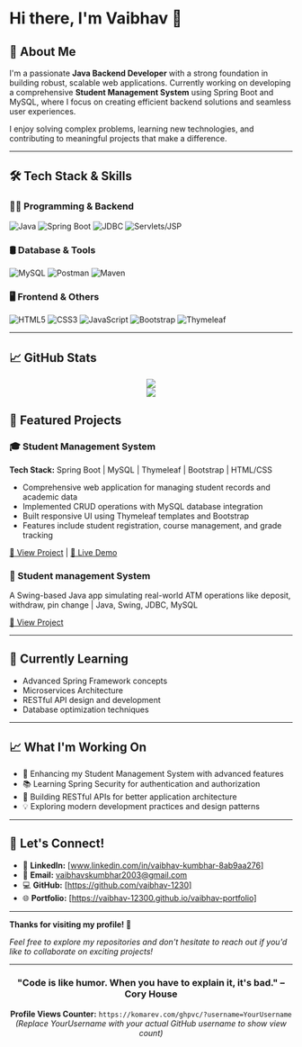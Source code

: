 # Hi there, I'm Vaibhav 👋

## 🚀 About Me
I'm a passionate **Java Backend Developer** with a strong foundation in building robust, scalable web applications. Currently working on developing a comprehensive **Student Management System** using Spring Boot and MySQL, where I focus on creating efficient backend solutions and seamless user experiences.

I enjoy solving complex problems, learning new technologies, and contributing to meaningful projects that make a difference.

---

## 🛠️ Tech Stack & Skills

### 👨‍💻 Programming & Backend
![Java](https://img.shields.io/badge/-Java-007396?style=flat&logo=java&logoColor=white)
![Spring Boot](https://img.shields.io/badge/-Spring%20Boot-6DB33F?style=flat&logo=spring-boot&logoColor=white)
![JDBC](https://img.shields.io/badge/-JDBC-003B57?style=flat)
![Servlets/JSP](https://img.shields.io/badge/-JSP/Servlets-323330?style=flat)

### 🛢️ Database & Tools
![MySQL](https://img.shields.io/badge/-MySQL-4479A1?style=flat&logo=mysql&logoColor=white)
![Postman](https://img.shields.io/badge/-Postman-FD6C35?style=flat&logo=postman&logoColor=white)
![Maven](https://img.shields.io/badge/-Maven-C71A36?style=flat&logo=apache-maven&logoColor=white)

### 🖥️ Frontend & Others
![HTML5](https://img.shields.io/badge/-HTML5-E34F26?style=flat&logo=html5&logoColor=white)
![CSS3](https://img.shields.io/badge/-CSS3-1572B6?style=flat&logo=css3&logoColor=white)
![JavaScript](https://img.shields.io/badge/-JavaScript-F7DF1E?style=flat&logo=javascript&logoColor=black)
![Bootstrap](https://img.shields.io/badge/-Bootstrap-7952B3?style=flat&logo=bootstrap&logoColor=white)
![Thymeleaf](https://img.shields.io/badge/-Thymeleaf-005F0F?style=flat&logo=thymeleaf&logoColor=white)

---

## 📈 GitHub Stats

<p align="center">
  <img src="https://github-readme-stats.vercel.app/api?username=VaibhavKumbhar&show_icons=true&theme=github_dark&hide_border=false" />
  <br />
  <img src="https://github-readme-streak-stats.herokuapp.com/?user=VaibhavKumbhar&theme=github-dark&hide_border=false" />
</p>


## 🎯 Featured Projects

### 🎓 Student Management System
**Tech Stack:** Spring Boot | MySQL | Thymeleaf | Bootstrap | HTML/CSS
- Comprehensive web application for managing student records and academic data
- Implemented CRUD operations with MySQL database integration
- Built responsive UI using Thymeleaf templates and Bootstrap
- Features include student registration, course management, and grade tracking

[🔗 View Project](https://github.com/YourUsername/student-management-system) | [🚀 Live Demo](your-demo-link)

### 📝 Student management System
A Swing-based Java app simulating real-world ATM operations like deposit, withdraw, pin change | 
Java, Swing, JDBC, MySQL 

[🔗 View Project](https://github.com/YourUsername/project-2)

---

## 🌱 Currently Learning
- Advanced Spring Framework concepts
- Microservices Architecture
- RESTful API design and development
- Database optimization techniques

---

## 📈 What I'm Working On
- 🔨 Enhancing my Student Management System with advanced features
- 📚 Learning Spring Security for authentication and authorization
- 🎯 Building RESTful APIs for better application architecture
- 💡 Exploring modern development practices and design patterns

---

## 🤝 Let's Connect!

- 💼 **LinkedIn:** [www.linkedin.com/in/vaibhav-kumbhar-8ab9aa276]
- 📧 **Email:** vaibhavskumbhar2003@gmail.com
- 💻 **GitHub:** [https://github.com/vaibhav-1230]
- 🌐 **Portfolio:** [https://vaibhav-12300.github.io/vaibhav-portfolio]

---

**Thanks for visiting my profile! 🚀**

*Feel free to explore my repositories and don't hesitate to reach out if you'd like to collaborate on exciting projects!*

---

<div align="center">
  
### "Code is like humor. When you have to explain it, it's bad." – Cory House

**Profile Views Counter:** `https://komarev.com/ghpvc/?username=YourUsername`
*(Replace YourUsername with your actual GitHub username to show view count)*

</div>

